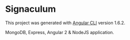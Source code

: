 # Signaculum

This project was generated with [Angular CLI](https://github.com/angular/angular-cli) version 1.6.2.

MongoDB, Express, Angular 2 & NodeJS application. 

